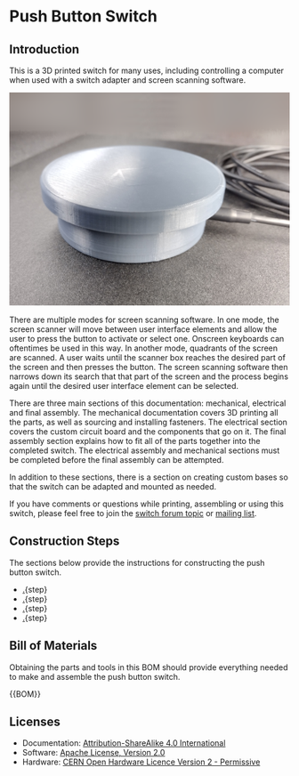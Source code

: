 # Push Button Switch

## Introduction

This is a 3D printed switch for many uses, including controlling a computer when used with a switch adapter and screen scanning software.

![Push Button Switch](images/push_button_switch_gallery.png)

There are multiple modes for screen scanning software. In one mode, the screen scanner will move between user interface elements and allow the user to press the button to activate or select one. Onscreen keyboards can oftentimes be used in this way. In another mode, quadrants of the screen are scanned. A user waits until the scanner box reaches the desired part of the screen and then presses the button. The screen scanning software then narrows down its search that that part of the screen and the process begins again until the desired user interface element can be selected.

There are three main sections of this documentation: mechanical, electrical and final assembly. The mechanical documentation covers 3D printing all the parts, as well as sourcing and installing fasteners. The electrical section covers the custom circuit board and the components that go on it. The final assembly section explains how to fit all of the parts together into the completed switch. The electrical assembly and mechanical sections must be completed before the final assembly can be attempted.

In addition to these sections, there is a section on creating custom bases so that the switch can be adapted and mounted as needed.

If you have comments or questions while printing, assembling or using this switch, please feel free to join the [switch forum topic](https://discourse.7bindustries.com/t/push-button-switch-discussion/29) or [mailing list](https://groups.io/g/7bhardware).

## Construction Steps

The sections below provide the instructions for constructing the push button switch.

* [.](./electrical/electrical.md){step}
* [.](./mechanical/mechanical.md){step}
* [.](./assembly/assemble.md){step}
* [.](./designing_custom_bases.md){step}

## Bill of Materials

Obtaining the parts and tools in this BOM should provide everything needed to make and assemble the push button switch.

{{BOM}}

## Licenses

* Documentation: [Attribution-ShareAlike 4.0 International](https://creativecommons.org/licenses/by-sa/4.0/)
* Software: [Apache License, Version 2.0](https://www.apache.org/licenses/LICENSE-2.0.html)
* Hardware: [CERN Open Hardware Licence Version 2 - Permissive](https://ohwr.org/cern_ohl_p_v2.txt)
